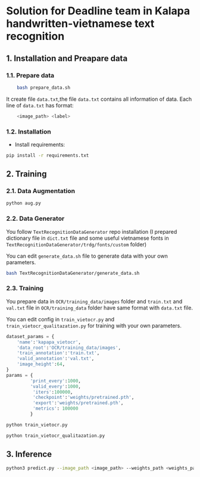 # Solution for Deadline team in Kalapa handwritten-vietnamese text recognition


## 1. Installation and Preapare data
### 1.1. Prepare data
```bash
    bash prepare_data.sh
```    
It create file `data.txt`,the file `data.txt` contains all information of data. Each line of `data.txt` has format:
```bash
    <image_path> <label>
```
### 1.2. Installation

- Install requirements:
```bash
pip install -r requirements.txt
```
## 2. Training
### 2.1. Data Augmentation
```bash
python aug.py
```
### 2.2. Data Generator

You follow `TextRecognitionDataGenerator` repo installation (I prepared dictionary file in `dict.txt` file and some useful vietnamese fonts in `TextRecognitionDataGenerator/trdg/fonts/custom` folder)

You can edit `generate_data.sh` file to generate data with your own parameters. 

```bash
bash TextRecognitionDataGenerator/generate_data.sh
```
### 2.3. Training 

You prepare data in `OCR/training_data/images` folder and `train.txt` and `val.txt` file in `OCR/training_data` folder have same format with `data.txt` file.

You can edit config in `train_vietocr.py` and  `train_vietocr_qualitazation.py` for training with your own parameters. 

```python
dataset_params = {
    'name':'kapapa_vietocr',
    'data_root':'OCR/training_data/images',
    'train_annotation':'train.txt',
    'valid_annotation':'val.txt',
    'image_height':64,
}
params = {
         'print_every':1000,
         'valid_every':1000,
          'iters':100000,
          'checkpoint':'weights/pretrained.pth',    
          'export':'weights/pretrained.pth',
          'metrics': 100000
         }
```
```bash
python train_vietocr.py
```
```bash
python train_vietocr_qualitazation.py
```
## 3. Inference
```bash
python3 predict.py --image_path <image_path> --weights_path <weights_path> --csv_path <csv_path>
```


